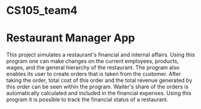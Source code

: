 # CS105_team4

# Restaurant Manager App

This project simulates a restaurant's financial and internal affairs. Using this program one can make changes on the current employees, products, wages, and the general hierarchy of the restaurant. The program also enables its user to create orders that is taken from the customer. After taking the order, total cost of this order and the total revenue generated by this order can be seen within the program. Waiter's share of the orders is automatically calculated and included in the financial expenses. Using this program it is possible to track the financial status of a restaurant.
